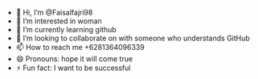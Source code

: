 - 👋 Hi, I’m @Faisalfajri98
- 👀 I’m interested in woman
- 🌱 I’m currently learning github
- 💞️ I’m looking to collaborate on with someone who understands GitHub
- 📫 How to reach me +6281364096339
- 😄 Pronouns: hope it will come true 
- ⚡ Fun fact: I want to be successful

<!---
Faisalfajri98/Faisalfajri98 is a ✨ special ✨ repository because its `README.md` (this file) appears on your GitHub profile.
You can click the Preview link to take a look at your changes.
--->
